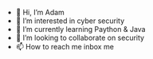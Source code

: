 - 👋 Hi, I’m Adam
- 👀 I’m interested in cyber security 
- 🌱 I’m currently learning Paython & Java
- 💞️ I’m looking to collaborate on security 
- 📫 How to reach me inbox me

<!---
atades2020/atades2020 is a ✨ special ✨ repository because its `README.md` (this file) appears on your GitHub profile.
You can click the Preview link to take a look at your changes.
--->
